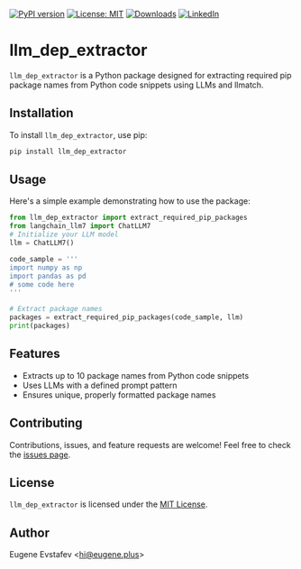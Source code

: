 [![PyPI version](https://badge.fury.io/py/llm_dep_extractor.svg)](https://badge.fury.io/py/llm_dep_extractor)
[![License: MIT](https://img.shields.io/badge/License-MIT-green.svg)](https://opensource.org/licenses/MIT)
[![Downloads](https://static.pepy.tech/badge/llm_dep_extractor)](https://pepy.tech/project/llm_dep_extractor)
[![LinkedIn](https://img.shields.io/badge/LinkedIn-blue)](https://www.linkedin.com/in/eugene-evstafev-716669181/)

# llm_dep_extractor

`llm_dep_extractor` is a Python package designed for extracting required pip package names from Python code snippets using LLMs and llmatch.

## Installation

To install `llm_dep_extractor`, use pip:

```bash
pip install llm_dep_extractor
```

## Usage

Here's a simple example demonstrating how to use the package:

```python
from llm_dep_extractor import extract_required_pip_packages
from langchain_llm7 import ChatLLM7
# Initialize your LLM model
llm = ChatLLM7()

code_sample = '''
import numpy as np
import pandas as pd
# some code here
'''

# Extract package names
packages = extract_required_pip_packages(code_sample, llm)
print(packages)
```

## Features

- Extracts up to 10 package names from Python code snippets
- Uses LLMs with a defined prompt pattern
- Ensures unique, properly formatted package names

## Contributing

Contributions, issues, and feature requests are welcome! Feel free to check the [issues page](https://github.com/chigwell/llm_dep_extractor/issues).

## License

`llm_dep_extractor` is licensed under the [MIT License](https://choosealicense.com/licenses/mit/).

## Author

Eugene Evstafev &lt;hi@eugene.plus&gt;